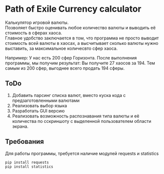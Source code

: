 # Path of Exile Currency calculator  
Калькулятор игровой валюты.  
Позволяет быстро оценивать любое количество валюты и выводить её стоимость в сферах хаоса.  
Главное удобство заключается в том, что программа не просто выводит стоимость всей валюты в хаосах, а высчитывает сколько валюты нужно выставить, за максимальное количесвто сфер хаоса.  
  
Например: У нас есть 200 сфер Горизонта. После выполнения программы, мы получим результат: Вы получите 27 хаосов за 194. Тем самым из 200 сфер, выгоднее всего продать 194 сферы.  

## ToDo  
1. Добавить парсинг списка валют, вместо куска кода с предзаготовленными валютами
2. Реализовать выбор языка
3. Разработать GUI версию
4. Реализовать возможность распознавания типа валюты и её количества по сскриншоту с выделенной пользователем области экрана.

## Требования
Для работы программы, требуется наличие модулей requests и statistics
```
pip install requests
pip install statistics
```
